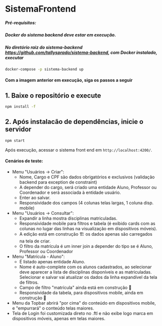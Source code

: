 # SistemaFrontend
##### Pré-requisitos:
##### Docker do sistema backend deve estar em execução.
##### No diretório raiz do sistema-backend <https://github.com/tallysprado/sistema-backend>, com Docker instalado, executar
```bash script
docker-compose -p sistema-backend up
```

#### Com a imagem anterior em execução, siga os passos a seguir
## 1. Baixe o repositório e execute
```bash script
npm install -f
```

## 2. Após instalacão de dependências, inicie o servidor
```bash script
npm start
```

Após execução, acessar o sistema front end em `http://localhost:4200/`.

#### Cenários de teste:
- Menu "Usuários -> Criar":
    - Nome, Cargo e CPF são dados obrigatórios e exclusivos (validação backend para exception de constraint)
    - A depender do cargo, será criado uma entidade Aluno, Professor ou Coordenador e será associada 
    à entidade usuário.
    - Enter ao salvar.
    - Responsividade dos campos (4 colunas telas largas, 1 coluna disp. mobile)
- Menu "Usuários -> Consultar":
    - Expandir a linha mostra disciplinas matriculadas.
    - Responsividade mobile para filtros e tabela (é exibido cards com as colunas no lugar das linhas na visualização
    em dispositivos móveis).
    - A edição está em construção 🏗️ os dados apenas são carregados na tela de criar.
    - O filtro da matrícula é um inner join a depender do tipo se é Aluno, Professor ou Coordenador
- Menu "Matrícula - Aluno":
    - É listado apenas entidade Aluno.
    - Nome é auto-complete com os alunos cadastrados, ao selecionar deve aparecer a lista de disciplinas disponíveis
    e as matriculadas. Selecionar e salvar vai atualizar os dados da linha expandível da tela de filtros.
    - Campo de filtro "matrícula" ainda está em construção :construction:
    - Responsividade da tabela, para dispositivos mobile, ainda em construção :construction:
- Menu da Topbar abrirá "por cima" do conteúdo em dispositivos mobile, e "empurrará" o conteúdo telas maiores.
- Tela de Login foi customizada direto no .ftl e não exibe logo marca em dispositivos móveis, apenas em telas maiores.
